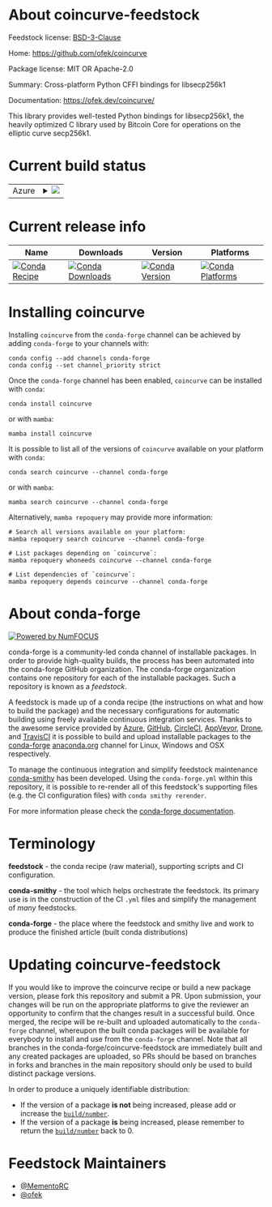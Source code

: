 About coincurve-feedstock
=========================

Feedstock license: [BSD-3-Clause](https://github.com/conda-forge/coincurve-feedstock/blob/main/LICENSE.txt)

Home: https://github.com/ofek/coincurve

Package license: MIT OR Apache-2.0

Summary: Cross-platform Python CFFI bindings for libsecp256k1

Documentation: https://ofek.dev/coincurve/

This library provides well-tested Python bindings for libsecp256k1,
the heavily optimized C library used by Bitcoin Core for operations
on the elliptic curve secp256k1.


Current build status
====================


<table>
    
  <tr>
    <td>Azure</td>
    <td>
      <details>
        <summary>
          <a href="https://dev.azure.com/conda-forge/feedstock-builds/_build/latest?definitionId=21264&branchName=main">
            <img src="https://dev.azure.com/conda-forge/feedstock-builds/_apis/build/status/coincurve-feedstock?branchName=main">
          </a>
        </summary>
        <table>
          <thead><tr><th>Variant</th><th>Status</th></tr></thead>
          <tbody><tr>
              <td>win_64_python3.8.____cpython</td>
              <td>
                <a href="https://dev.azure.com/conda-forge/feedstock-builds/_build/latest?definitionId=21264&branchName=main">
                  <img src="https://dev.azure.com/conda-forge/feedstock-builds/_apis/build/status/coincurve-feedstock?branchName=main&jobName=win&configuration=win%20win_64_python3.8.____cpython" alt="variant">
                </a>
              </td>
            </tr>
          </tbody>
        </table>
      </details>
    </td>
  </tr>
</table>

Current release info
====================

| Name | Downloads | Version | Platforms |
| --- | --- | --- | --- |
| [![Conda Recipe](https://img.shields.io/badge/recipe-coincurve-green.svg)](https://anaconda.org/conda-forge/coincurve) | [![Conda Downloads](https://img.shields.io/conda/dn/conda-forge/coincurve.svg)](https://anaconda.org/conda-forge/coincurve) | [![Conda Version](https://img.shields.io/conda/vn/conda-forge/coincurve.svg)](https://anaconda.org/conda-forge/coincurve) | [![Conda Platforms](https://img.shields.io/conda/pn/conda-forge/coincurve.svg)](https://anaconda.org/conda-forge/coincurve) |

Installing coincurve
====================

Installing `coincurve` from the `conda-forge` channel can be achieved by adding `conda-forge` to your channels with:

```
conda config --add channels conda-forge
conda config --set channel_priority strict
```

Once the `conda-forge` channel has been enabled, `coincurve` can be installed with `conda`:

```
conda install coincurve
```

or with `mamba`:

```
mamba install coincurve
```

It is possible to list all of the versions of `coincurve` available on your platform with `conda`:

```
conda search coincurve --channel conda-forge
```

or with `mamba`:

```
mamba search coincurve --channel conda-forge
```

Alternatively, `mamba repoquery` may provide more information:

```
# Search all versions available on your platform:
mamba repoquery search coincurve --channel conda-forge

# List packages depending on `coincurve`:
mamba repoquery whoneeds coincurve --channel conda-forge

# List dependencies of `coincurve`:
mamba repoquery depends coincurve --channel conda-forge
```


About conda-forge
=================

[![Powered by
NumFOCUS](https://img.shields.io/badge/powered%20by-NumFOCUS-orange.svg?style=flat&colorA=E1523D&colorB=007D8A)](https://numfocus.org)

conda-forge is a community-led conda channel of installable packages.
In order to provide high-quality builds, the process has been automated into the
conda-forge GitHub organization. The conda-forge organization contains one repository
for each of the installable packages. Such a repository is known as a *feedstock*.

A feedstock is made up of a conda recipe (the instructions on what and how to build
the package) and the necessary configurations for automatic building using freely
available continuous integration services. Thanks to the awesome service provided by
[Azure](https://azure.microsoft.com/en-us/services/devops/), [GitHub](https://github.com/),
[CircleCI](https://circleci.com/), [AppVeyor](https://www.appveyor.com/),
[Drone](https://cloud.drone.io/welcome), and [TravisCI](https://travis-ci.com/)
it is possible to build and upload installable packages to the
[conda-forge](https://anaconda.org/conda-forge) [anaconda.org](https://anaconda.org/)
channel for Linux, Windows and OSX respectively.

To manage the continuous integration and simplify feedstock maintenance
[conda-smithy](https://github.com/conda-forge/conda-smithy) has been developed.
Using the ``conda-forge.yml`` within this repository, it is possible to re-render all of
this feedstock's supporting files (e.g. the CI configuration files) with ``conda smithy rerender``.

For more information please check the [conda-forge documentation](https://conda-forge.org/docs/).

Terminology
===========

**feedstock** - the conda recipe (raw material), supporting scripts and CI configuration.

**conda-smithy** - the tool which helps orchestrate the feedstock.
                   Its primary use is in the construction of the CI ``.yml`` files
                   and simplify the management of *many* feedstocks.

**conda-forge** - the place where the feedstock and smithy live and work to
                  produce the finished article (built conda distributions)


Updating coincurve-feedstock
============================

If you would like to improve the coincurve recipe or build a new
package version, please fork this repository and submit a PR. Upon submission,
your changes will be run on the appropriate platforms to give the reviewer an
opportunity to confirm that the changes result in a successful build. Once
merged, the recipe will be re-built and uploaded automatically to the
`conda-forge` channel, whereupon the built conda packages will be available for
everybody to install and use from the `conda-forge` channel.
Note that all branches in the conda-forge/coincurve-feedstock are
immediately built and any created packages are uploaded, so PRs should be based
on branches in forks and branches in the main repository should only be used to
build distinct package versions.

In order to produce a uniquely identifiable distribution:
 * If the version of a package **is not** being increased, please add or increase
   the [``build/number``](https://docs.conda.io/projects/conda-build/en/latest/resources/define-metadata.html#build-number-and-string).
 * If the version of a package **is** being increased, please remember to return
   the [``build/number``](https://docs.conda.io/projects/conda-build/en/latest/resources/define-metadata.html#build-number-and-string)
   back to 0.

Feedstock Maintainers
=====================

* [@MementoRC](https://github.com/MementoRC/)
* [@ofek](https://github.com/ofek/)


